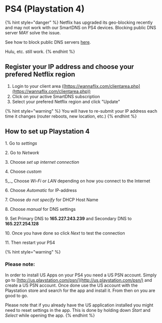 # PS4 (Playstation 4)

{% hint style="danger" %}
Netflix has upgraded its geo-blocking recently and may not work with our SmartDNS on PS4 devices. Blocking public DNS server MAY solve the issue.&#x20;

See how to block public DNS servers [here](../../../routers/smartdns/block-public-dns.md).

Hulu, etc. still work.
{% endhint %}

## Register your IP address and choose your prefered Netflix region

1. Login to your client area ([https://wannaflix.com/clientarea.php](https://wannaflix.com/clientarea.php))
2. Click on your active SmartDNS subscription
3. Select your prefered Netflix region and click "Update"

{% hint style="warning" %}
You will have to re-submit your IP address each time it changes (router reboots, new location, etc.)
{% endhint %}

## How to set up Playstation 4

1\. Go to _settings_

2\. Go to _Network_

3\. Choose  _set up internet connection_

4\. Choose _custom_

5_._ Choose _Wi-Fi_ or _LAN_ depending on how you connect to the Internet

6\. Choose _Automatic_ for IP-address

7\. Choose _do not specify_ for DHCP Host Name

8\. Choose _manual_ for DNS settings

9\. Set Primary DNS to **165.227.243.239** and Secondary DNS to  **165.227.254.128**

10\. Once you have done so click _Next_ to test the connection

11\. Then restart your PS4

{% hint style="warning" %}
### Please note:

In order to install US Apps on your PS4 you need a US PSN account. Simply go to [http://us.playstation.com/psn/](http://us.playstation.com/psn/) and create a US PSN account. Once done use the US account with the Playstation store and search for the app and install it. From then on you are good to go.

Please note that if you already have the US application installed you might need to reset settings in the app. This is done by holding down _Start_ and _Select_ while opening the app.
{% endhint %}

###
